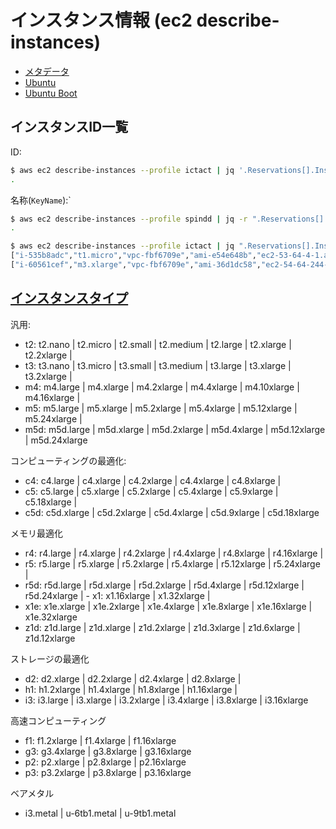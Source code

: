 # インスタンス情報 (ec2 describe-instances)

- [メタデータ](aws.instance.metadata.md)
- [Ubuntu](aws.ubuntu.md)
- [Ubuntu Boot](aws.ubuntu.boot.md)

## インスタンスID一覧

ID:

~~~bash
$ aws ec2 describe-instances --profile ictact | jq '.Reservations[].Instances[].InstanceId'
.
~~~

名称(`KeyName`):`

~~~bash
$ aws ec2 describe-instances --profile spindd | jq -r ".Reservations[].Instances[] | [.KeyName, .State.Name] | @tsv"
.
~~~


~~~bash
$ aws ec2 describe-instances --profile ictact | jq ".Reservations[].Instances[]|[.InstanceId, .InstanceType, .VpcId, .ImageId, .PublicDnsName]" -c
["i-535b8adc","t1.micro","vpc-fbf6709e","ami-e54e648b","ec2-53-64-4-1.ap-northeast-1.compute.amazonaws.com"]
["i-60561cef","m3.xlarge","vpc-fbf6709e","ami-36d1dc58","ec2-54-64-244-35.ap-northeast-1.compute.amazonaws.com"]
~~~

## [インスタンスタイプ]( https://docs.aws.amazon.com/ja_jp/AWSEC2/latest/UserGuide/instance-types.html)

汎用:

- t2: t2.nano | t2.micro | t2.small | t2.medium | t2.large | t2.xlarge | t2.2xlarge |
- t3: t3.nano | t3.micro | t3.small | t3.medium | t3.large | t3.xlarge | t3.2xlarge |
- m4: m4.large | m4.xlarge | m4.2xlarge | m4.4xlarge | m4.10xlarge | m4.16xlarge |
- m5: m5.large | m5.xlarge | m5.2xlarge | m5.4xlarge | m5.12xlarge | m5.24xlarge |
- m5d: m5d.large | m5d.xlarge | m5d.2xlarge | m5d.4xlarge | m5d.12xlarge | m5d.24xlarge

コンピューティングの最適化:

- c4: c4.large | c4.xlarge | c4.2xlarge | c4.4xlarge | c4.8xlarge | 
- c5: c5.large | c5.xlarge | c5.2xlarge | c5.4xlarge | c5.9xlarge | c5.18xlarge | 
- c5d: c5d.xlarge | c5d.2xlarge | c5d.4xlarge | c5d.9xlarge | c5d.18xlarge

メモリ最適化

- r4: r4.large | r4.xlarge | r4.2xlarge | r4.4xlarge | r4.8xlarge | r4.16xlarge | 
- r5: r5.large | r5.xlarge | r5.2xlarge | r5.4xlarge | r5.12xlarge | r5.24xlarge |  
- r5d: r5d.large | r5d.xlarge | r5d.2xlarge | r5d.4xlarge | r5d.12xlarge | r5d.24xlarge | - x1: x1.16xlarge | x1.32xlarge | 
- x1e: x1e.xlarge | x1e.2xlarge | x1e.4xlarge | x1e.8xlarge | x1e.16xlarge | x1e.32xlarge 
- z1d: z1d.large | z1d.xlarge | z1d.2xlarge | z1d.3xlarge | z1d.6xlarge | z1d.12xlarge

ストレージの最適化

- d2: d2.xlarge | d2.2xlarge | d2.4xlarge | d2.8xlarge | 
- h1: h1.2xlarge | h1.4xlarge | h1.8xlarge | h1.16xlarge | 
- i3: i3.large | i3.xlarge | i3.2xlarge | i3.4xlarge | i3.8xlarge | i3.16xlarge

高速コンピューティング

- f1: f1.2xlarge | f1.4xlarge | f1.16xlarge
- g3: g3.4xlarge | g3.8xlarge | g3.16xlarge
- p2: p2.xlarge | p2.8xlarge | p2.16xlarge
- p3: p3.2xlarge | p3.8xlarge | p3.16xlarge

ベアメタル

- i3.metal | u-6tb1.metal | u-9tb1.metal
